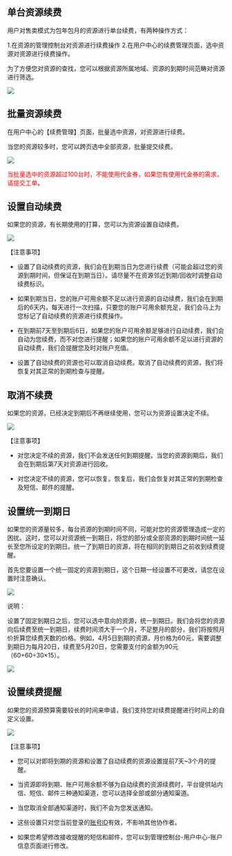 ## 单台资源续费

用户对售卖模式为包年包月的资源进行单台续费，有两种操作方式：

1.在资源的管理控制台对资源进行续费操作
2.在用户中心的续费管理页面，选中资源对资源进行续费操作。

为了方便您对资源的查找，您可以根据资源所属地域、资源的到期时间范畴对资源进行筛选。

![](http://imgcache.tce.fsphere.cn/image/mc.qcloudimg.com/static/img/54d76756618ac9570ba861353cd248d2/image.png)

## 批量资源续费

在用户中心的【续费管理】页面，批量选中资源，对资源进行续费。

当您的资源较多时，您可以跨页选中全部资源，批量提交续费。

![](http://imgcache.tce.fsphere.cn/image/qzonestyle.gtimg.cn/qzone/vas/opensns/res/img/xufei-2.png)

<font color="red">当批量选中的资源超过100台时，不能使用代金券，如果您有使用代金券的需求，请提交工单</font>。

## 设置自动续费

如果您的资源，有长期使用的打算，您可以为资源设置自动续费。

![](http://imgcache.tce.fsphere.cn/image/qzonestyle.gtimg.cn/qzone/vas/opensns/res/img/xufei-3.png)

【注意事项】

- 设置了自动续费的资源，我们会在到期当日为您进行续费（可能会超过您的资源到期时间，但保证在到期当日）。请尽量不在资源邻近到期/回收时调整自动续费标识。

- 如果到期当日，您的账户可用余额不足以进行资源的自动续费，我们会在到期后的6天内，每天进行一次扫描，只要您的账户可用余额充足，我们会马上为您标记了自动续费的资源进行续费操作。

- 在到期前7天至到期后6日，如果您的账户可用余额足够进行自动续费，我们会自动为您续费，而不对您进行提醒；如果您的账户可用余额不足以进行资源的自动续费，我们会提醒您及时对账户充值。

- 设置了自动续费的资源也可以取消自动续费。取消了自动续费的资源，我们将恢复对其正常的到期检查与提醒。

## 取消不续费

如果您的资源，已经决定到期后不再继续使用，您可以为资源设置决定不续。

![](http://imgcache.tce.fsphere.cn/image/qzonestyle.gtimg.cn/qzone/vas/opensns/res/img/xufei-4.png)

【注意事项】

- 对您决定不续的资源，我们不会发送任何到期提醒。当您的资源到期后，我们会在到期后第7天对资源进行回收。

- 对您决定不续的资源，您可以恢复。恢复后，我们会恢复对其正常的到期检查及短信、邮件的提醒。

## 设置统一到期日

如果您的资源量较多，每台资源的到期时间不同，可能对您的资源管理造成一定的困扰。这时，您可以对资源统一到期日，将您的部分或全部资源的到期时间统一延长至您所设定的到期日。统一了到期日的资源，将在相同的到期日之前收到续费提醒。

首先您要设置一个统一固定的资源到期日，这个日期一经设置不可更改，请您在设置时注意确认。

![](http://imgcache.tce.fsphere.cn/image/qzonestyle.gtimg.cn/qzone/vas/opensns/res/img/xufei-5.png)

说明：

设置了固定到期日之后，您可以选中意向的资源，统一到期日。我们会将您的资源向后续费至统一到期日，续费时间须大于一个月，不足整月的部分，我们将按照月价折算您续费天数的价格。例如，4月5日到期的资源，月价格为60元，需要调整到期日为每月20日，续费至5月20日，您需要支付的金额为90元（60+60÷30×15）。

![](http://imgcache.tce.fsphere.cn/image/qzonestyle.gtimg.cn/qzone/vas/opensns/res/img/xufei-6.png)

## 设置续费提醒

如果您的资源预算需要较长的时间来申请，我们支持您对续费提醒进行时间上的自定义设置。

![](http://imgcache.tce.fsphere.cn/image/qzonestyle.gtimg.cn/qzone/vas/opensns/res/img/xufei-7.png)

【注意事项】

- 您可以对即将到期的资源和设置了自动续费的资源设置提前7天~3个月的提醒。

- 当资源即将到期、账户可用余额不够为自动续费的资源续费时，平台提供站内信、短信、邮件三种通知渠道，您可以选择全部或部分通知渠道。

- 当您取消全部通知渠道时，我们不会为您发送通知。

- 这些设置只对您当前登录的[账号ID](http://tce.fsphere.cn/document/product/378/8704)有效，不影响其他协作者。

- 如果您希望修改接收提醒的短信和邮件，您可以到管理控制台-用户中心-账户信息页面进行修改。 
